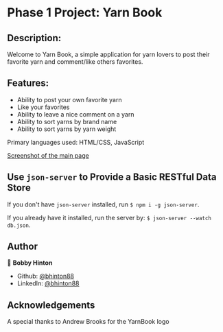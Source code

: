 # Phase 1 Project: Yarn Book

## Description:

Welcome to Yarn Book, a simple application for yarn lovers to post their favorite yarn
and comment/like others favorites. 

## Features:
- Ability to post your own favorite yarn
- Like your favorites
- Ability to leave a nice comment on a yarn
- Ability to sort yarns by brand name
- Ability to sort yarns by yarn weight 

Primary languages used: HTML/CSS, JavaScript 

[Screenshot of the main page](images/yarncard.png)

## Use `json-server` to Provide a Basic RESTful Data Store

If you don't have `json-server` installed, run `$ npm i -g json-server`.

If you already have it installed, run the server by: `$ json-server --watch db.json`.

## Author

👤 **Bobby Hinton**

* Github: [@bhinton88](https://github.com/bhinton88)
* LinkedIn: [@bhinton88](https://linkedin.com/in/bhinton88)

## Acknowledgements 

A special thanks to Andrew Brooks for the YarnBook logo